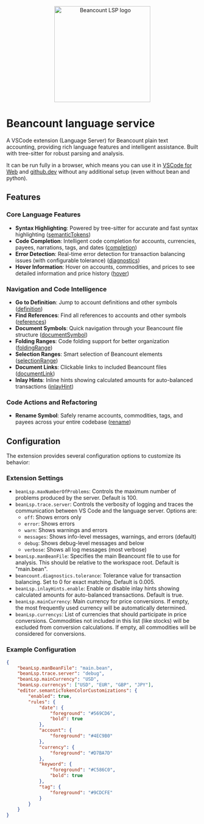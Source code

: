 <p align="center">
  <a href="https://marketplace.visualstudio.com/items?itemName=fengkx.beancount-lsp-client" target="_blank" rel="noopener noreferrer">
    <img width="252" src="https://cdn.sa.net/2025/03/08/YGTOpSwVHLAm5aW.png" alt="Beancount LSP logo">
  </a>
</p>

# Beancount language service

A VSCode extension (Language Server) for Beancount plain text accounting, providing rich language features and intelligent assistance. Built with tree-sitter for robust parsing and analysis.

It can be run fully in a browser, which means you can use it in [VSCode for Web](https://vscode.dev/) and [github.dev](https://github.dev/) without any additional setup (even without bean and python).

## Features

### Core Language Features

- **Syntax Highlighting**: Powered by tree-sitter for accurate and fast syntax highlighting ([semanticTokens](https://microsoft.github.io/language-server-protocol/specifications/lsp/3.17/specification/#textDocument_semanticTokens))
- **Code Completion**: Intelligent code completion for accounts, currencies, payees, narrations, tags, and dates ([completion](https://microsoft.github.io/language-server-protocol/specifications/lsp/3.17/specification/#textDocument_completion))
- **Error Detection**: Real-time error detection for transaction balancing issues (with configurable tolerance) ([diagnostics](https://microsoft.github.io/language-server-protocol/specifications/lsp/3.17/specification/#textDocument_publishDiagnostics))
- **Hover Information**: Hover on accounts, commodities, and prices to see detailed information and price history ([hover](https://microsoft.github.io/language-server-protocol/specifications/lsp/3.17/specification/#textDocument_hover))

### Navigation and Code Intelligence

- **Go to Definition**: Jump to account definitions and other symbols ([definition](https://microsoft.github.io/language-server-protocol/specifications/lsp/3.17/specification/#textDocument_definition))
- **Find References**: Find all references to accounts and other symbols ([references](https://microsoft.github.io/language-server-protocol/specifications/lsp/3.17/specification/#textDocument_references))
- **Document Symbols**: Quick navigation through your Beancount file structure ([documentSymbol](https://microsoft.github.io/language-server-protocol/specifications/lsp/3.17/specification/#textDocument_documentSymbol))
- **Folding Ranges**: Code folding support for better organization ([foldingRange](https://microsoft.github.io/language-server-protocol/specifications/lsp/3.17/specification/#textDocument_foldingRange))
- **Selection Ranges**: Smart selection of Beancount elements ([selectionRange](https://microsoft.github.io/language-server-protocol/specifications/lsp/3.17/specification/#textDocument_selectionRange))
- **Document Links**: Clickable links to included Beancount files ([documentLink](https://microsoft.github.io/language-server-protocol/specifications/lsp/3.17/specification/#textDocument_documentLink))
- **Inlay Hints**: Inline hints showing calculated amounts for auto-balanced transactions ([inlayHint](https://microsoft.github.io/language-server-protocol/specifications/lsp/3.17/specification/#textDocument_inlayHint))

### Code Actions and Refactoring

- **Rename Symbol**: Safely rename accounts, commodities, tags, and payees across your entire codebase ([rename](https://microsoft.github.io/language-server-protocol/specifications/lsp/3.17/specification/#textDocument_rename))

## Configuration

The extension provides several configuration options to customize its behavior:

### Extension Settings

- `beanLsp.maxNumberOfProblems`: Controls the maximum number of problems produced by the server. Default is 100.
- `beanLsp.trace.server`: Controls the verbosity of logging and traces the communication between VS Code and the language server. Options are:
  - `off`: Shows errors only
  - `error`: Shows errors
  - `warn`: Shows warnings and errors
  - `messages`: Shows info-level messages, warnings, and errors (default)
  - `debug`: Shows debug-level messages and below
  - `verbose`: Shows all log messages (most verbose)
- `beanLsp.manBeanFile`: Specifies the main Beancount file to use for analysis. This should be relative to the workspace root. Default is "main.bean".
- `beancount.diagnostics.tolerance`: Tolerance value for transaction balancing. Set to 0 for exact matching. Default is 0.005.
- `beanLsp.inlayHints.enable`: Enable or disable inlay hints showing calculated amounts for auto-balanced transactions. Default is true.
- `beanLsp.mainCurrency`: Main currency for price conversions. If empty, the most frequently used currency will be automatically determined.
- `beanLsp.currencys`: List of currencies that should participate in price conversions. Commodities not included in this list (like stocks) will be excluded from conversion calculations. If empty, all commodities will be considered for conversions.

### Example Configuration

```json
{
	"beanLsp.manBeanFile": "main.bean",
	"beanLsp.trace.server": "debug",
	"beanLsp.mainCurrency": "USD",
	"beanLsp.currencys": ["USD", "EUR", "GBP", "JPY"],
	"editor.semanticTokenColorCustomizations": {
		"enabled": true,
		"rules": {
			"date": {
				"foreground": "#569CD6",
				"bold": true
			},
			"account": {
				"foreground": "#4EC9B0"
			},
			"currency": {
				"foreground": "#D7BA7D"
			},
			"keyword": {
				"foreground": "#C586C0",
				"bold": true
			},
			"tag": {
				"foreground": "#9CDCFE"
			}
		}
	}
}
```
